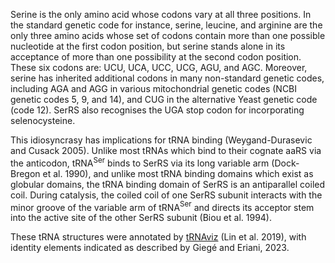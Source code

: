 


Serine is the only amino acid whose codons vary at all three positions.
In the standard genetic code for instance, serine, leucine, and arginine are the only three amino acids whose set of codons contain more than one possible nucleotide at the first codon position, but serine stands alone in its acceptance of more than one possibility at the second codon position. These six codons are: UCU, UCA, UCC, UCG, AGU, and AGC. 
Moreover, serine has inherited additional codons in many non-standard genetic codes, including AGA and AGG in various mitochondrial genetic codes (NCBI genetic codes 5, 9, and 14), and CUG in the alternative Yeast genetic code (code 12).
SerRS also recognises the UGA stop codon for incorporating selenocysteine.


  

This idiosyncrasy has implications for tRNA binding (Weygand-Durasevic and Cusack 2005). Unlike most tRNAs which bind to their cognate aaRS via the anticodon, tRNA$^\text{Ser}$ binds to SerRS via its long variable arm (Dock-Bregon et al. 1990), and unlike most tRNA binding domains which exist as globular domains, the tRNA binding domain of SerRS is an antiparallel coiled coil.  During catalysis, the coiled coil of one SerRS subunit interacts with the minor groove of the variable arm of  tRNA$^\text{Ser}$ and directs its acceptor stem into the active site of the other SerRS subunit (Biou et al. 1994). 



These tRNA structures were annotated by [tRNAviz](http://trna.ucsc.edu/tRNAviz/summary/) (Lin et al. 2019), with identity elements indicated as described by Giegé and Eriani, 2023.

